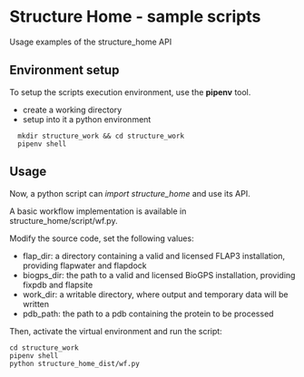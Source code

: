 # Structure Home - sample scripts

Usage examples of the structure_home API

## Environment setup

To setup the scripts execution environment, use the **pipenv** tool.
- create a working directory
- setup into it a python environment

```
  mkdir structure_work && cd structure_work
  pipenv shell
```

## Usage

Now, a python script can *import structure_home* and use its API.

A basic workflow implementation is available in structure_home/script/wf.py.

Modify the source code, set the following values:
- flap_dir: a directory containing a valid and licensed FLAP3 installation, providing flapwater and flapdock
- biogps_dir: the path to a valid and licensed BioGPS installation, providing fixpdb and flapsite
- work_dir: a writable directory, where output and temporary data will be written
- pdb_path: the path to a pdb containing the protein to be processed

Then, activate the virtual environment and run the script:

```
cd structure_work
pipenv shell
python structure_home_dist/wf.py
```

